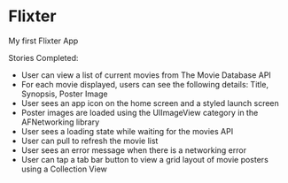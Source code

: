 # Flixter
My first Flixter App

Stories Completed: 
- User can view a list of current movies from The Movie Database API
- For each movie displayed, users can see the following details: Title, Synopsis, Poster Image
- User sees an app icon on the home screen and a styled launch screen
- Poster images are loaded using the UIImageView category in the AFNetworking library
- User sees a loading state while waiting for the movies API
- User can pull to refresh the movie list
- User sees an error message when there is a networking error
- User can tap a tab bar button to view a grid layout of movie posters using a Collection View

